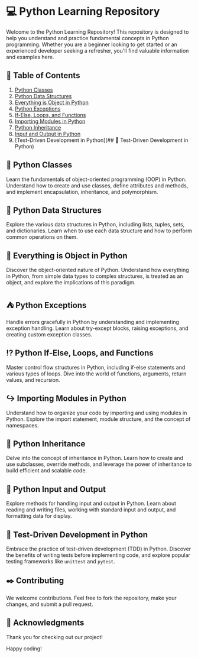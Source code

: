 # :computer: Python Learning Repository

Welcome to the Python Learning Repository! This repository is designed to help you understand and practice fundamental concepts in Python programming. Whether you are a beginner looking to get started or an experienced developer seeking a refresher, you'll find valuable information and examples here.

## :page_with_curl: Table of Contents

1. [Python Classes](#python-classes)
2. [Python Data Structures](#python-data-structures)
3. [Everything is Object in Python](#python-everything-is-object)
4. [Python Exceptions](#python-exceptions)
5. [If-Else, Loops, and Functions](#python-if-else-loops-functions)
6. [Importing Modules in Python](#python-import-modules)
7. [Python Inheritance](#python-inheritance)
8. [Input and Output in Python](#python-input-output)
9. [Test-Driven Development in Python](## :wrench: Test-Driven Development in Python)

## :large_blue_diamond: Python Classes

Learn the fundamentals of object-oriented programming (OOP) in Python. Understand how to create and use classes, define attributes and methods, and implement encapsulation, inheritance, and polymorphism.

## :floppy_disk: Python Data Structures

Explore the various data structures in Python, including lists, tuples, sets, and dictionaries. Learn when to use each data structure and how to perform common operations on them.

## :red_circle: Everything is Object in Python

Discover the object-oriented nature of Python. Understand how everything in Python, from simple data types to complex structures, is treated as an object, and explore the implications of this paradigm.

## :tent: Python Exceptions

Handle errors gracefully in Python by understanding and implementing exception handling. Learn about try-except blocks, raising exceptions, and creating custom exception classes.

## :interrobang: Python If-Else, Loops, and Functions

Master control flow structures in Python, including if-else statements and various types of loops. Dive into the world of functions, arguments, return values, and recursion.

## :arrow_right_hook: Importing Modules in Python

Understand how to organize your code by importing and using modules in Python. Explore the import statement, module structure, and the concept of namespaces.

## :bookmark_tabs: Python Inheritance

Delve into the concept of inheritance in Python. Learn how to create and use subclasses, override methods, and leverage the power of inheritance to build efficient and scalable code.

## :traffic_light: Python Input and Output

Explore methods for handling input and output in Python. Learn about reading and writing files, working with standard input and output, and formatting data for display.

## :wrench: Test-Driven Development in Python

Embrace the practice of test-driven development (TDD) in Python. Discover the benefits of writing tests before implementing code, and explore popular testing frameworks like `unittest` and `pytest`.

## :black_nib: Contributing

We welcome contributions. Feel free to fork the repository, make your changes, and submit a pull request.


## :full_moon_with_face: Acknowledgments

Thank you for checking out our project!

Happy coding!